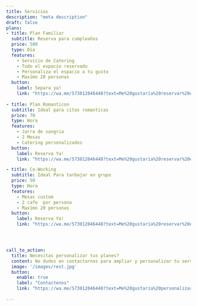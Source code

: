 ```yaml
---
title: Servicios
description: "meta description"
draft: false
plans:
- title: Plan Familiar
  subtitle: Reserva para cumpleaños 
  price: 500
  type: Día
  features:
    - Servicio de Catering
    - Todo el espacio reservado
    - Personaliza el espacio a tu gusto
    - Maxímo 20 personas
  button:
    label: Separa ya!
    link: "https://wa.me/573012046448?text=Me%20gustaría%20reservar%20el%20plan%20familiar"
    
- title: Plan Romanticon
  subtitle: Ideal para citas romanticas
  price: 70
  type: Hora
  features:
    - Jarra de sangria 
    - 2 Mesas 
    - Catering personalizados
  button:
    label: Reserva Ya!
    link: "https://wa.me/573012046448?text=Me%20gustaría%20reservar%20el%20plan%20Romanticon"

- title: Co-Working
  subtitle: Ideal Para tarbajar en grupo
  price: 50
  type: Hora
  features:
    - Mesas custom
    - 2 cafe  por persona
    - Maxímo 20 personas
  button:
    label: Reserva Ya!
    link: "https://wa.me/573012046448?text=Me%20gustaría%20reservar%20el%20plan%20Co-Working"




call_to_action:
  title: Necesitas personalizar tus planes?
  content: No dudes en contactarnos para ampliar y personalizar tu servicio.
  image: '/images/rest.jpg'
  button:
    enable: true
    label: "Contactenos"
    link: "https://wa.me/573012046448?text=Me%20gustaría%20personalizar%20el%20un%20servicio"
    
---
```


